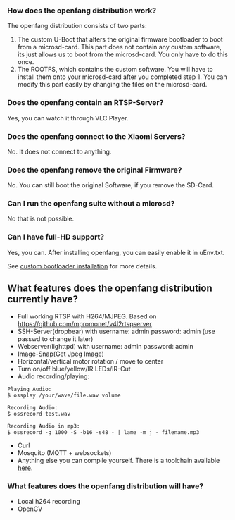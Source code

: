 ### How does the openfang distribution work?
The openfang distribution consists of two parts:
1. The custom U-Boot that alters the original firmware bootloader to boot from a microsd-card. This part does not contain any custom software, its just allows us to boot from the microsd-card. You only have to do this once.
2. The ROOTFS, which contains the custom software. You will have to install them onto your microsd-card after you completed step 1. You can modify this part easily by changing the files on the microsd-card. 

### Does the openfang contain an RTSP-Server?
Yes, you can watch it through VLC Player.

### Does the openfang connect to the Xiaomi Servers?
No. It does not connect to anything.

### Does the openfang remove the original Firmware?
No. You can still boot the original Software, if you remove the SD-Card.

### Can I run the openfang suite without a microsd?
No that is not possible.

### Can I have full-HD support?
Yes, you can. After installing openfang, you can easily enable it in uEnv.txt.

See [custom bootloader installation](/doc/install.md) for more details.

## What features does the openfang distribution currently have?
- Full working RTSP with H264/MJPEG. Based on https://github.com/mpromonet/v4l2rtspserver
- SSH-Server(dropbear) with username: admin password: admin (use passwd to change it later)
- Webserver(lighttpd) with username: admin password: admin
- Image-Snap(Get Jpeg Image) 
- Horizontal/vertical motor rotation / move to center
- Turn on/off blue/yellow/IR LEDs/IR-Cut
- Audio recording/playing:
```
Playing Audio:
$ ossplay /your/wave/file.wav volume

Recording Audio:
$ ossrecord test.wav 

Recording Audio in mp3:
$ ossrecord -g 1000 -S -b16 -s48 - | lame -m j - filename.mp3
```
- Curl
- Mosquito (MQTT + websockets)
- Anything else you can compile yourself. There is a toolchain available [here](https://github.com/anmaped/openfang/releases).


### What features does the openfang distribution will have?
- Local h264 recording
- OpenCV

